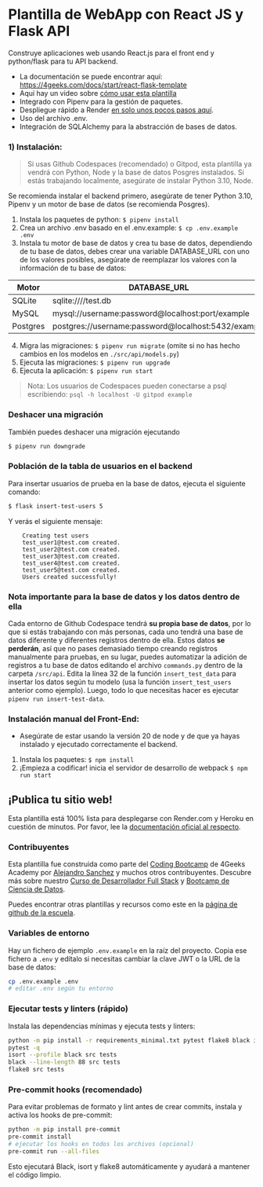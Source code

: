 # Plantilla de WebApp con React JS y Flask API

Construye aplicaciones web usando React.js para el front end y python/flask para tu API backend.

- La documentación se puede encontrar aquí: https://4geeks.com/docs/start/react-flask-template
- Aquí hay un video sobre [cómo usar esta plantilla](https://www.youtube.com/watch?v=qBz6Ddd2m38)
- Integrado con Pipenv para la gestión de paquetes.
- Despliegue rápido a Render [en solo unos pocos pasos aquí](https://4geeks.com/es/docs/start/despliega-con-render-com).
- Uso del archivo .env.
- Integración de SQLAlchemy para la abstracción de bases de datos.

### 1) Instalación:

> Si usas Github Codespaces (recomendado) o Gitpod, esta plantilla ya vendrá con Python, Node y la base de datos Posgres instalados. Si estás trabajando localmente, asegúrate de instalar Python 3.10, Node.

Se recomienda instalar el backend primero, asegúrate de tener Python 3.10, Pipenv y un motor de base de datos (se recomienda Posgres).

1. Instala los paquetes de python: `$ pipenv install`
2. Crea un archivo .env basado en el .env.example: `$ cp .env.example .env`
3. Instala tu motor de base de datos y crea tu base de datos, dependiendo de tu base de datos, debes crear una variable DATABASE_URL con uno de los valores posibles, asegúrate de reemplazar los valores con la información de tu base de datos:

| Motor    | DATABASE_URL                                        |
| -------- | --------------------------------------------------- |
| SQLite   | sqlite:////test.db                                  |
| MySQL    | mysql://username:password@localhost:port/example    |
| Postgres | postgres://username:password@localhost:5432/example |

4. Migra las migraciones: `$ pipenv run migrate` (omite si no has hecho cambios en los modelos en `./src/api/models.py`)
5. Ejecuta las migraciones: `$ pipenv run upgrade`
6. Ejecuta la aplicación: `$ pipenv run start`

> Nota: Los usuarios de Codespaces pueden conectarse a psql escribiendo: `psql -h localhost -U gitpod example`

### Deshacer una migración

También puedes deshacer una migración ejecutando

```sh
$ pipenv run downgrade
```

### Población de la tabla de usuarios en el backend

Para insertar usuarios de prueba en la base de datos, ejecuta el siguiente comando:

```sh
$ flask insert-test-users 5
```

Y verás el siguiente mensaje:

```
    Creating test users
    test_user1@test.com created.
    test_user2@test.com created.
    test_user3@test.com created.
    test_user4@test.com created.
    test_user5@test.com created.
    Users created successfully!
```

### **Nota importante para la base de datos y los datos dentro de ella**

Cada entorno de Github Codespace tendrá **su propia base de datos**, por lo que si estás trabajando con más personas, cada uno tendrá una base de datos diferente y diferentes registros dentro de ella. Estos datos **se perderán**, así que no pases demasiado tiempo creando registros manualmente para pruebas, en su lugar, puedes automatizar la adición de registros a tu base de datos editando el archivo `commands.py` dentro de la carpeta `/src/api`. Edita la línea 32 de la función `insert_test_data` para insertar los datos según tu modelo (usa la función `insert_test_users` anterior como ejemplo). Luego, todo lo que necesitas hacer es ejecutar `pipenv run insert-test-data`.

### Instalación manual del Front-End:

- Asegúrate de estar usando la versión 20 de node y de que ya hayas instalado y ejecutado correctamente el backend.

1. Instala los paquetes: `$ npm install`
2. ¡Empieza a codificar! inicia el servidor de desarrollo de webpack `$ npm run start`

## ¡Publica tu sitio web!

Esta plantilla está 100% lista para desplegarse con Render.com y Heroku en cuestión de minutos. Por favor, lee la [documentación oficial al respecto](https://4geeks.com/docs/start/deploy-to-render-com).

### Contribuyentes

Esta plantilla fue construida como parte del [Coding Bootcamp](https://4geeksacademy.com/us/coding-bootcamp) de 4Geeks Academy por [Alejandro Sanchez](https://twitter.com/alesanchezr) y muchos otros contribuyentes. Descubre más sobre nuestro [Curso de Desarrollador Full Stack](https://4geeksacademy.com/us/coding-bootcamps/part-time-full-stack-developer) y [Bootcamp de Ciencia de Datos](https://4geeksacademy.com/us/coding-bootcamps/datascience-machine-learning).

Puedes encontrar otras plantillas y recursos como este en la [página de github de la escuela](https://github.com/4geeksacademy/).

### Variables de entorno

Hay un fichero de ejemplo `.env.example` en la raíz del proyecto. Copia ese fichero a `.env` y edítalo si necesitas cambiar la clave JWT o la URL de la base de datos:

```bash
cp .env.example .env
# editar .env según tu entorno
```

### Ejecutar tests y linters (rápido)

Instala las dependencias mínimas y ejecuta tests y linters:

```bash
python -m pip install -r requirements_minimal.txt pytest flake8 black isort
pytest -q
isort --profile black src tests
black --line-length 88 src tests
flake8 src tests
```

### Pre-commit hooks (recomendado)

Para evitar problemas de formato y lint antes de crear commits, instala y activa los hooks de pre-commit:

```bash
python -m pip install pre-commit
pre-commit install
# ejecutar los hooks en todos los archivos (opcional)
pre-commit run --all-files
```

Esto ejecutará Black, isort y flake8 automáticamente y ayudará a mantener el código limpio.
